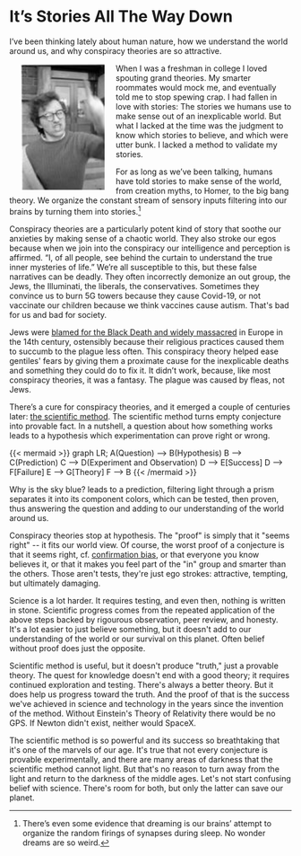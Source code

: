 # It’s Stories All The Way Down


I’ve been thinking lately about human nature, how we understand the world around us, and why conspiracy theories are so attractive. 

<!--more-->

<img src="/images/leoharangues-sm.jpg" width=150 align="left" hspace=20>When I was a freshman in college I loved spouting grand theories. My smarter roommates would mock me, and eventually told me to stop spewing crap. I had fallen in love with stories: The stories we humans use to make sense out of an inexplicable world. But what I lacked at the time was the judgment to know which stories to believe, and which were utter bunk. I lacked a method to validate my stories. 

For as long as we’ve been talking, humans have told stories to make sense of the world, from creation myths, to Homer, to the big bang theory. We organize the constant stream of sensory inputs filtering into our brains by turning them into stories.[^dreams]

[^dreams]:There’s even some evidence that dreaming is our brains’ attempt to organize the random firings of synapses during sleep.  No wonder dreams are so weird.

Conspiracy theories are a particularly potent kind of story that soothe our anxieties by making sense of a chaotic world. They also stroke our egos because when we join into the conspiracy our intelligence and perception is affirmed. “I, of all people, see behind the curtain to understand the true inner mysteries of life.” We’re all susceptible to this, but these false narratives can be deadly. They often incorrectly demonize an out group, the Jews, the Illuminati, the liberals, the conservatives. Sometimes they convince us to burn 5G towers because they cause Covid-19, or not vaccinate our children because we think vaccines cause autism. That's bad for us and bad for society. 

Jews were [blamed for the Black Death and widely massacred](https://en.wikipedia.org/wiki/Jewish_persecutions_during_the_Black_Death) in Europe in the 14th century, ostensibly because their religious practices caused them to succumb to the plague less often. This conspiracy theory helped ease gentiles' fears by giving them a proximate cause for the inexplicable deaths and something they could do to fix it. It didn’t work, because, like most conspiracy theories, it was a fantasy. The plague was caused by fleas, not Jews.

There’s a cure for conspiracy theories, and it emerged a couple of centuries later: [the scientific method](https://en.wikipedia.org/wiki/Scientific_method). The scientific method turns empty conjecture into provable fact. In a nutshell, a question about how something works leads to a hypothesis which experimentation can prove right or wrong.

{{< mermaid >}}
graph LR;
A(Question) --> B(Hypothesis)
B --> C(Prediction)
C --> D(Experiment and Observation)
D --> E[Success]
D --> F[Failure]
E --> G[Theory]
F --> B
{{< /mermaid >}}

Why is the sky blue? leads to a prediction, filtering light through a prism separates it into its component colors, which can be tested, then proven, thus answering the question and adding to our understanding of the world around us. 

Conspiracy theories stop at hypothesis. The "proof" is simply that it "seems right" -- it fits our world view. Of course, the worst proof of a conjecture is that it seems right, cf. [confirmation bias](https://en.wikipedia.org/wiki/Confirmation_bias), or that everyone you know believes it, or that it makes you feel part of the "in" group and smarter than the others. Those aren't tests, they're just ego strokes: attractive, tempting, but ultimately damaging.

Science is a lot harder. It requires testing, and even then, nothing is written in stone. Scientific progress comes from the repeated application of the above steps backed by rigourous observation, peer review, and honesty. It's a lot easier to just believe something, but it doesn't add to our understanding of the world or our survival on this planet. Often belief without proof does just the opposite. 

Scientific method is useful, but it doesn't produce "truth," just a provable theory. The quest for knowledge doesn't end with a good theory; it requires continued exploration and testing. There's always a better theory. But it does help us progress toward the truth. And the proof of that is the success we've achieved in science and technology in the years since the invention of the method. Without Einstein's Theory of Relativity there would be no GPS. If Newton didn't exist, neither would SpaceX. 

The scientific method is so powerful and its success so breathtaking that it's one of the marvels of our age. It's true that not every conjecture is provable experimentally, and there are many areas of darkness that the scientific method cannot light. But that's no reason to turn away from the light and return to the darkness of the middle ages. Let's not start confusing belief with science. There's room for both, but only the latter can save our planet. 

